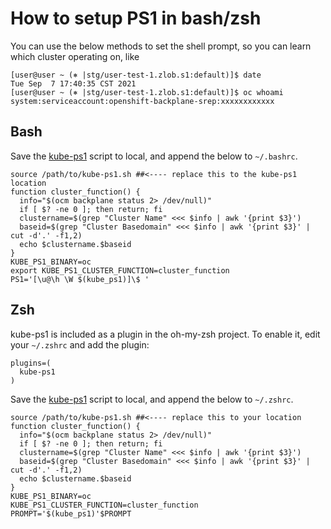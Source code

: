 # How to setup PS1 in bash/zsh

You can use the below methods to set the shell prompt, so you can learn which cluster operating on, like
~~~
[user@user ~ (⎈ |stg/user-test-1.zlob.s1:default)]$ date
Tue Sep  7 17:40:35 CST 2021
[user@user ~ (⎈ |stg/user-test-1.zlob.s1:default)]$ oc whoami
system:serviceaccount:openshift-backplane-srep:xxxxxxxxxxxx
~~~

## Bash
Save the [kube-ps1](https://raw.githubusercontent.com/jonmosco/kube-ps1/master/kube-ps1.sh) script to local, and append the below to `~/.bashrc`.
~~~
source /path/to/kube-ps1.sh ##<---- replace this to the kube-ps1 location
function cluster_function() {
  info="$(ocm backplane status 2> /dev/null)"
  if [ $? -ne 0 ]; then return; fi
  clustername=$(grep "Cluster Name" <<< $info | awk '{print $3}')
  baseid=$(grep "Cluster Basedomain" <<< $info | awk '{print $3}' | cut -d'.' -f1,2)
  echo $clustername.$baseid
}
KUBE_PS1_BINARY=oc
export KUBE_PS1_CLUSTER_FUNCTION=cluster_function
PS1='[\u@\h \W $(kube_ps1)]\$ '
~~~

## Zsh

kube-ps1 is included as a plugin in the oh-my-zsh project. To enable it, edit your `~/.zshrc` and add the plugin:

```
plugins=(
  kube-ps1
)
```

Save the [kube-ps1](https://raw.githubusercontent.com/jonmosco/kube-ps1/master/kube-ps1.sh) script to local, and append the below to `~/.zshrc`.
~~~
source /path/to/kube-ps1.sh ##<---- replace this to your location
function cluster_function() {
  info="$(ocm backplane status 2> /dev/null)"
  if [ $? -ne 0 ]; then return; fi
  clustername=$(grep "Cluster Name" <<< $info | awk '{print $3}')
  baseid=$(grep "Cluster Basedomain" <<< $info | awk '{print $3}' | cut -d'.' -f1,2)
  echo $clustername.$baseid
}
KUBE_PS1_BINARY=oc
KUBE_PS1_CLUSTER_FUNCTION=cluster_function
PROMPT='$(kube_ps1)'$PROMPT
~~~
